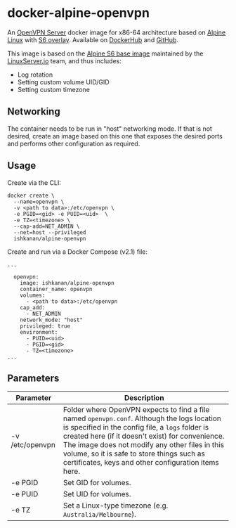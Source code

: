 # docker-alpine-openvpn
An [OpenVPN Server](https://openvpn.net/) docker image for x86-64 architecture based on [Alpine Linux](https://alpinelinux.org/) with [S6 overlay](https://github.com/just-containers/s6-overlay). Available on [DockerHub](https://hub.docker.com/r/ishkanan/alpine-openvpn/) and [GitHub](https://github.com/ishkanan/docker-alpine-openvpn/).

This image is based on the [Alpine S6 base image](https://hub.docker.com/r/lsiobase/alpine/) maintained by the [LinuxServer.io](https://www.linuxserver.io) team, and thus includes:

* Log rotation
* Setting custom volume UID/GID
* Setting custom timezone

## Networking

The container needs to be run in "host" networking mode. If that is not desired, create an image based on this one that exposes the desired ports and performs other configuration as required.

## Usage

Create via the CLI:

```
docker create \
  --name=openvpn \
  -v <path to data>:/etc/openvpn \
  -e PGID=<gid> -e PUID=<uid>  \
  -e TZ=<timezone> \
  --cap-add=NET_ADMIN \
  --net=host --privileged
  ishkanan/alpine-openvpn
```

Create and run via a Docker Compose (v2.1) file:

```
...

  openvpn:
    image: ishkanan/alpine-openvpn
    container_name: openvpn
    volumes:
      - <path to data>:/etc/openvpn
    cap_add:
      - NET_ADMIN
    network_mode: "host"
    privileged: true
    environment:
      - PUID=<uid>
      - PGID=<gid>
      - TZ=<timezone>
...
```

## Parameters

| Parameter | Description |
| --- | --- |
| -v /etc/openvpn | Folder where OpenVPN expects to find a file named ```openvpn.conf```. Although the logs location is specified in the config file, a ```logs``` folder is created here (if it doesn't exist) for convenience. The image does not modify any other files in this volume, so it is safe to store things such as certificates, keys and other configuration items here. |
| -e PGID | Set GID for volumes. |
| -e PUID | Set UID for volumes. |
| -e TZ | Set a Linux-type timezone (e.g. ```Australia/Melbourne```). |
